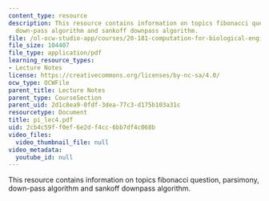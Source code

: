 ```yaml
---
content_type: resource
description: This resource contains information on topics fibonacci question, parsimony,
  down-pass algorithm and sankoff downpass algorithm.
file: /ol-ocw-studio-app/courses/20-181-computation-for-biological-engineers-fall-2006/2cb4c59ff0ef6e2df4cc6bb7df4c068b_pi_lec4.pdf
file_size: 104407
file_type: application/pdf
learning_resource_types:
- Lecture Notes
license: https://creativecommons.org/licenses/by-nc-sa/4.0/
ocw_type: OCWFile
parent_title: Lecture Notes
parent_type: CourseSection
parent_uid: 2d1c8ea9-0fdf-3dea-77c3-d175b103a31c
resourcetype: Document
title: pi_lec4.pdf
uid: 2cb4c59f-f0ef-6e2d-f4cc-6bb7df4c068b
video_files:
  video_thumbnail_file: null
video_metadata:
  youtube_id: null
---
```

This resource contains information on topics fibonacci question, parsimony, down-pass algorithm and sankoff downpass algorithm.